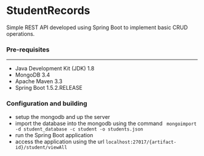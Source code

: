 # StudentRecords
 Simple REST API developed using Spring Boot to implement basic CRUD operations.
 
 
### Pre-requisites
---
- Java Development Kit (JDK) 1.8
- MongoDB 3.4
- Apache Maven 3.3
- Spring Boot 1.5.2.RELEASE

### Configuration and building

- setup the mongodb and up the server
- import the database into the mongodb using the command  ` mongoimport -d student_database -c student -o students.json`
- run the Spring Boot application
- access the application using the url `localhost:27017/{artifact-id}/student/viewAll`

